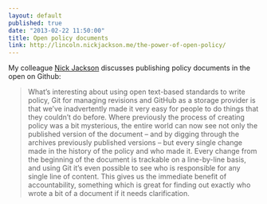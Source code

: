 ```yaml
---
layout: default
published: true
date: "2013-02-22 11:50:00"
title: Open policy documents
link: http://lincoln.nickjackson.me/the-power-of-open-policy/
---
```


My colleague [Nick Jackson](https://twitter.com/jacksonj04) discusses publishing policy documents in the open on Github:

> What’s interesting about using open text-based standards to write policy, Git for managing revisions and GitHub as a storage provider is that we’ve inadvertently made it very easy for people to do things that they couldn’t do before.
> Where previously the process of creating policy was a bit mysterious, the entire world can now see not only the published version of the document – and by digging through the archives previously published versions – but every single change made in the history of the policy and who made it. Every change from the beginning of the document is trackable on a line-by-line basis, and using Git it’s even possible to see who is responsible for any single line of content. This gives us the immediate benefit of accountability, something which is great for finding out exactly who wrote a bit of a document if it needs clarification.